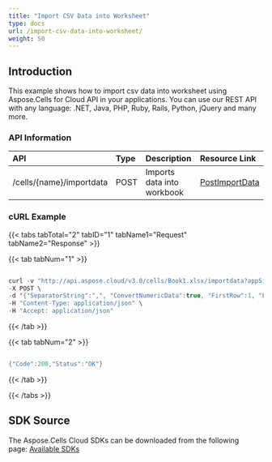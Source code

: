 ```yaml
---
title: "Import CSV Data into Worksheet"
type: docs
url: /import-csv-data-into-worksheet/
weight: 50
---
```


## **Introduction**
This example shows how to import csv data into worksheet using Aspose.Cells for Cloud API in your applications. You can use our REST API with any language: .NET, Java, PHP, Ruby, Rails, Python, jQuery and many more.
### **API Information**

|**API**|**Type**|**Description**|**Resource Link**|
| :- | :- | :- | :- |
|/cells/{name}/importdata|POST|Imports data into workbook|[PostImportData](https://apireference.aspose.cloud/cells/#/Workbook/PostImportData)|
### **cURL Example**
{{< tabs tabTotal="2" tabID="1" tabName1="Request" tabName2="Response" >}}

{{< tab tabNum="1" >}}

```java

curl -v "http://api.aspose.cloud/v3.0/cells/Book1.xlsx/importdata?appSid=xxxx&signature=xxxx" \
-X POST \
-d '{"SeparatorString":",", "ConvertNumericData":true, "FirstRow":1, "FirstColumn":2, "SourceFile":"TestImportDataCSV.csv", "DestinationWorksheet":"Sheet1", "IsInsert":true, "ImportDataType":"CSVData", "Source":null}' \
-H "Content-Type: application/json" \
-H "Accept: application/json"

```

{{< /tab >}}

{{< tab tabNum="2" >}}

```java

{"Code":200,"Status":"OK"}

```

{{< /tab >}}

{{< /tabs >}}
## **SDK Source**
The Aspose.Cells Cloud SDKs can be downloaded from the following page: [Available SDKs](/available-sdks/)
